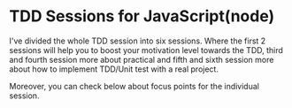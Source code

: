 # TDD Sessions for JavaScript(node)
I've divided the whole TDD session into six sessions. Where the first 2 sessions will help you to boost your motivation level towards the TDD, third and fourth session more about practical and fifth and sixth session more about how to implement TDD/Unit test with a real project.

Moreover, you can check below about focus points for the individual session.
